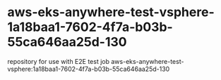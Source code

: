 # aws-eks-anywhere-test-vsphere-1a18baa1-7602-4f7a-b03b-55ca646aa25d-130
repository for use with E2E test job aws-eks-anywhere-test-vsphere:1a18baa1-7602-4f7a-b03b-55ca646aa25d-130
